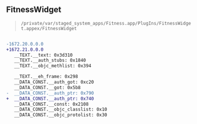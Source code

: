 ## FitnessWidget

> `/private/var/staged_system_apps/Fitness.app/PlugIns/FitnessWidget.appex/FitnessWidget`

```diff

-1672.20.0.0.0
+1672.21.0.0.0
   __TEXT.__text: 0x3d310
   __TEXT.__auth_stubs: 0x1840
   __TEXT.__objc_methlist: 0x394

   __TEXT.__eh_frame: 0x298
   __DATA_CONST.__auth_got: 0xc20
   __DATA_CONST.__got: 0x5b8
-  __DATA_CONST.__auth_ptr: 0x790
+  __DATA_CONST.__auth_ptr: 0x740
   __DATA_CONST.__const: 0x2108
   __DATA_CONST.__objc_classlist: 0x10
   __DATA_CONST.__objc_protolist: 0x30

```
